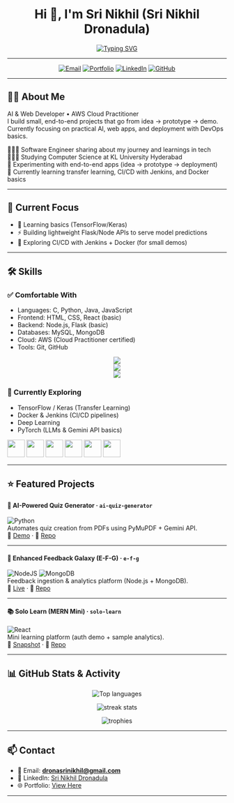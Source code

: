
<div align="center">

# Hi 👋, I'm <b>Sri Nikhil</b> (Sri Nikhil Dronadula)  
<div align="center">

[![Typing SVG](https://readme-typing-svg.herokuapp.com?font=Fira+Code&duration=4000&pause=1000&color=F70A8D&width=600&lines=AI+ML+Enthusiast;Full+Stack+Developer;Exploring+Cloud+Architecture+and+DevOps)](https://git.io/typing-svg)

</div>


---

<!-- Contact badges -->
<a href="mailto:dronasrinikhil@gmail.com"><img alt="Email" src="https://img.shields.io/badge/Email-dronasrinikhil@gmail.com-c14438?style=for-the-badge&logo=gmail"/></a>
<a href="https://portfolio-git-main-srinikhil2005s-projects.vercel.app/"><img alt="Portfolio" src="https://img.shields.io/badge/Portfolio-View-000?style=for-the-badge&logo=vercel"/></a>
<a href="http://www.linkedin.com/in/srinikhildronadula"><img alt="LinkedIn" src="https://img.shields.io/badge/LinkedIn-Connect-0A66C2?style=for-the-badge&logo=linkedin"/></a>
<a href="https://github.com/SRINIKHIL2005"><img alt="GitHub" src="https://img.shields.io/badge/GitHub-@SRINIKHIL2005-181717?style=for-the-badge&logo=github"/></a>

---

</div>

## 👨‍💻 About Me
AI & Web Developer • AWS Cloud Practitioner  
I build small, end-to-end projects that go from idea → prototype → demo.  
Currently focusing on practical AI, web apps, and deployment with DevOps basics.  

👩🏻‍💻 Software Engineer sharing about my journey and learnings in tech  
👩🏻‍🎓 Studying Computer Science at KL University Hyderabad  
🎨 Experimenting with end-to-end apps (idea → prototype → deployment)  
💭 Currently learning transfer learning, CI/CD with Jenkins, and Docker basics  

---

## 🚀 Current Focus
- 🧠 Learning basics (TensorFlow/Keras)  
- ⚡ Building lightweight Flask/Node APIs to serve model predictions  
- 🐳 Exploring CI/CD with Jenkins + Docker (for small demos)  

---

## 🛠️ Skills

### ✅ Comfortable With
- Languages: C, Python, Java, JavaScript  
- Frontend: HTML, CSS, React (basic)  
- Backend: Node.js, Flask (basic)  
- Databases: MySQL, MongoDB  
- Cloud: AWS (Cloud Practitioner certified)  
- Tools: Git, GitHub  


<p align="center">
  <!-- Languages -->
  <img src="https://skillicons.dev/icons?i=python,java,javascript,c,react,nodejs,flask" />
  <br/>
  <!-- Databases & Cloud -->
  <img src="https://skillicons.dev/icons?i=mongodb,mysql,firebase,postgres,aws,docker" />
  <br/>
  <!-- Tools -->
  <img src="https://skillicons.dev/icons?i=git,github,vscode,figma" />
</p>

### 🚀 Currently Exploring
- TensorFlow / Keras (Transfer Learning)  
- Docker & Jenkins (CI/CD pipelines)
- Deep Learning 
- PyTorch (LLMs & Gemini API basics)
  
<p>
  <img src="https://cdn.jsdelivr.net/gh/devicons/devicon/icons/tensorflow/tensorflow-original.svg" width="40" height="40"/>
  <img src="https://cdn.jsdelivr.net/gh/devicons/devicon/icons/docker/docker-original.svg" width="40" height="40"/>
  <img src="https://cdn.jsdelivr.net/gh/devicons/devicon/icons/jenkins/jenkins-original.svg" width="40" height="40"/>
  <img src="https://cdn.jsdelivr.net/gh/devicons/devicon/icons/firebase/firebase-plain.svg" width="40" height="40"/>
  <img src="https://cdn.jsdelivr.net/gh/devicons/devicon/icons/pytorch/pytorch-original.svg" width="40" height="40"/>
  <img src="https://cdn.jsdelivr.net/gh/devicons/devicon/icons/vscode/vscode-original.svg" width="40" height="40"/>
</p>

---

## ⭐ Featured Projects

#### 📝 AI-Powered Quiz Generator · `ai-quiz-generator`  
![Python](https://img.shields.io/badge/Python-3776AB?logo=python&logoColor=white)  
Automates quiz creation from PDFs using PyMuPDF + Gemini API.  
🔗 [Demo](https://srinikhil2005.github.io/AI-Powered-Quiz-Generator/) · 🔗 [Repo](https://github.com/SRINIKHIL2005/AI-Powered-Quiz-Generator)

---

#### 💬 Enhanced Feedback Galaxy (E-F-G) · `e-f-g`  
![NodeJS](https://img.shields.io/badge/Node.js-43853D?style=flat&logo=node.js&logoColor=white) ![MongoDB](https://img.shields.io/badge/MongoDB-4EA94B?style=flat&logo=mongodb&logoColor=white)  
Feedback ingestion & analytics platform (Node.js + MongoDB).  
🔗 [Live](https://e-f-g-1.onrender.com/) · 🔗 [Repo](https://github.com/SRINIKHIL2005/EDUGALXY)

---

#### 📚 Solo Learn (MERN Mini) · `solo-learn`  
![React](https://img.shields.io/badge/React-20232A?style=flat&logo=react&logoColor=61DAFB)  
Mini learning platform (auth demo + sample analytics).  
🔗 [Snapshot](https://srinikhil2005.github.io/Solo-Learn-Learning-Platform-/) · 🔗 [Repo](https://github.com/SRINIKHIL2005/Solo-Learn-Learning-Platform-)

---

## 📊 GitHub Stats & Activity
<p align="center">
  <img src="https://github-readme-stats.vercel.app/api/top-langs/?username=SRINIKHIL2005&layout=compact&theme=radical" alt="Top languages" />
</p>

<p align="center">
  <img src="https://github-readme-streak-stats.herokuapp.com/?user=SRINIKHIL2005&theme=radical" alt="streak stats"/>
</p>

<p align="center">
  <img src="https://github-profile-trophy.vercel.app/?username=SRINIKHIL2005&theme=radical&row=1&column=6" alt="trophies"/>
</p>

---

## 📫 Contact
- 📧 Email: **dronasrinikhil@gmail.com**  
- 🔗 LinkedIn: [Sri Nikhil Dronadula](http://www.linkedin.com/in/srinikhildronadula)  
- 🌐 Portfolio: [View Here](https://portfolio-git-main-srinikhil2005s-projects.vercel.app/)

---
